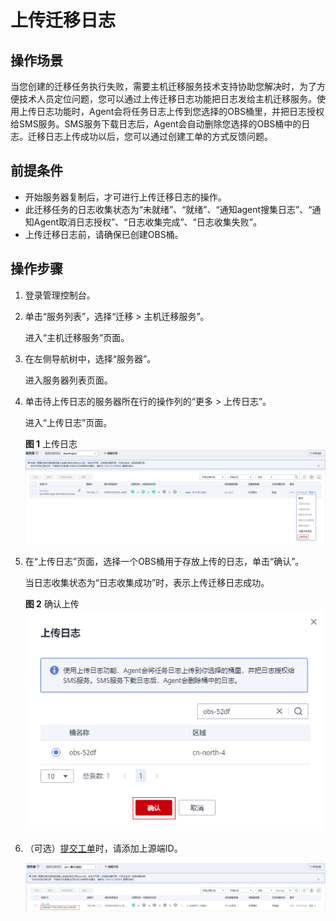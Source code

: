 # 上传迁移日志<a name="sms_03_0050"></a>

## 操作场景<a name="section1566111211466"></a>

当您创建的迁移任务执行失败，需要主机迁移服务技术支持协助您解决时，为了方便技术人员定位问题，您可以通过上传迁移日志功能把日志发给主机迁移服务。使用上传日志功能时，Agent会将任务日志上传到您选择的OBS桶里，并把日志授权给SMS服务。SMS服务下载日志后，Agent会自动删除您选择的OBS桶中的日志。迁移日志上传成功以后，您可以通过创建工单的方式反馈问题。

## 前提条件<a name="section1296218137169"></a>

-   开始服务器复制后，才可进行上传迁移日志的操作。
-   此迁移任务的日志收集状态为“未就绪”、“就绪”、“通知agent搜集日志”、“通知Agent取消日志授权”、“日志收集完成”、“日志收集失败”。
-   上传迁移日志前，请确保已创建OBS桶。

## 操作步骤<a name="section8920141595719"></a>

1.  登录管理控制台。
2.  单击“服务列表”，选择“迁移 \> 主机迁移服务”。

    进入“主机迁移服务”页面。

3.  在左侧导航树中，选择“服务器”。

    进入服务器列表页面。

4.  单击待上传日志的服务器所在行的操作列的“更多 \> 上传日志”。

    进入“上传日志”页面。

    **图 1**  上传日志<a name="fig3264142852614"></a>  
    ![](figures/上传日志.png "上传日志")

5.  在“上传日志”页面，选择一个OBS桶用于存放上传的日志，单击“确认”。

    当日志收集状态为“日志收集成功”时，表示上传迁移日志成功。

    **图 2**  确认上传<a name="fig1638838102915"></a>  
    ![](figures/确认上传.png "确认上传")

6.  （可选）[提交工单](https://console.huaweicloud.com/ticket/?region=cn-north-1&locale=zh-cn#/ticketindex/createIndex)时，请添加上源端ID。

    ![](figures/3-1-2-9.png)


